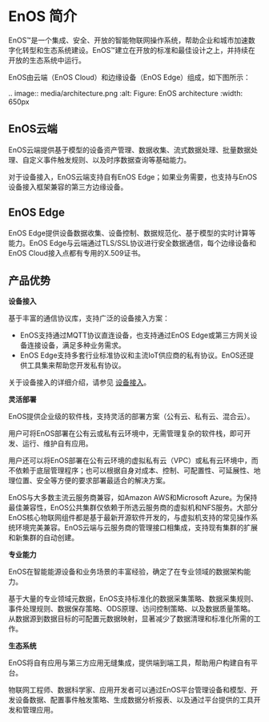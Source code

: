 # EnOS 简介

EnOS™是一个集成、安全、开放的智能物联网操作系统，帮助企业和城市加速数字化转型和生态系统建设。EnOS™建立在开放的标准和最佳设计之上，并持续在开放的生态系统中运行。

EnOS由云端（EnOS Cloud）和边缘设备（EnOS Edge）组成，如下图所示：

.. image:: media/architecture.png
   :alt: Figure: EnOS architecture
   :width: 650px

## EnOS云端

EnOS云端提供基于模型的设备资产管理、数据收集、流式数据处理、批量数据处理、自定义事件触发规则、以及时序数据查询等基础能力。

对于设备接入，EnOS云端支持自有EnOS Edge；如果业务需要，也支持与EnOS设备接入框架兼容的第三方边缘设备。

## EnOS Edge

EnOS Edge提供设备数据收集、设备控制、数据规范化、基于模型的实时计算等能力。EnOS Edge与云端通过TLS/SSL协议进行安全数据通信，每个边缘设备和EnOS Cloud接入点都有专用的X.509证书。

## 产品优势

**设备接入**

基于丰富的通信协议库，支持广泛的设备接入方案：
- EnOS支持通过MQTT协议直连设备，也支持通过EnOS Edge或第三方网关设备连接设备，满足多种业务需求。
- EnOS Edge支持多套行业标准协议和主流IoT供应商的私有协议。EnOS还提供工具集来帮助您开发私有协议。

关于设备接入的详细介绍，请参见 [设备接入](https://docs.envisioniot.com/docs/device-connection/zh_CN/latest/device_management_overview.html)。

**灵活部署**

EnOS提供企业级的软件栈，支持灵活的部署方案（公有云、私有云、混合云）。

用户可将EnOS部署在公有云或私有云环境中，无需管理复杂的软件栈，即可开发、运行、维护自有应用。

用户还可以将EnOS部署在公有云环境的虚拟私有云（VPC）或私有云环境中，而不依赖于底层管理程序；也可以根据自身对成本、控制、可配置性、可延展性、地理位置、安全等方便的要求部署最适合的解决方案。

EnOS与大多数主流云服务商兼容，如Amazon AWS和Microsoft Azure。为保持最佳兼容性，EnOS公共集群仅依赖于所选云服务商的虚拟机和NFS服务。大部分EnOS核心物联网组件都是基于最新开源软件开发的，与虚拟机支持的常见操作系统环境完美兼容。EnOS云端与云服务商的管理接口相集成，支持现有集群的扩展和新集群的自动创建。


**专业能力**

EnOS在智能能源设备和业务场景的丰富经验，确定了在专业领域的数据架构能力。

基于大量的专业领域元数据，EnOS支持标准化的数据采集策略、数据采集规则、事件处理规则、数据保存策略、ODS原理、访问控制策略、以及数据质量策略。从数据源到数据目标的可配置元数据映射，显著减少了数据清理和标准化所需的工作。

**生态系统**

EnOS将自有应用与第三方应用无缝集成，提供端到端工具，帮助用户构建自有平台。

物联网工程师、数据科学家、应用开发者可以通过EnOS平台管理设备和模型、开发设备数据、配置事件触发策略、生成数据分析报表、以及通过平台提供的工具开发和管理应用。

<!--Need to add description about the end user, system admins and application users-->
